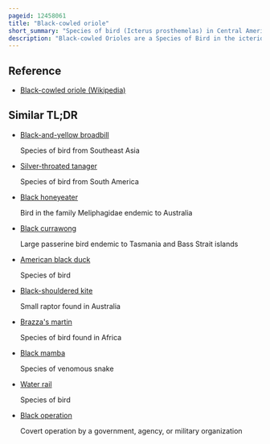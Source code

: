 ```yaml
---
pageid: 12458061
title: "Black-cowled oriole"
short_summary: "Species of bird (Icterus prosthemelas) in Central America"
description: "Black-cowled Orioles are a Species of Bird in the icteridae Family. It is common and widespread in the caribbean Lowlands and the Foothills from southern Mexico to western Panama. It mainly lives in Humid or semihumid Forests as well as in Clearings along forest Edges in Plantations in semi-open Areas with scattered Trees and Bushes and in Gardens. The Adult Male is black, with Yellow on the belly, Shoulder, Rump, wing Lining, and Crissum. The female's plumage varies depending on location. In the South of its Range, it is similar to that of the Male. In the North, its Crown and Upperparts are olive-yellow, while its Face, Throat, upper Breast, Wings, and Tail are black."
---
```


## Reference

- [Black-cowled oriole (Wikipedia)](https://en.wikipedia.org/?curid=12458061)

## Similar TL;DR

- [Black-and-yellow broadbill](/tldr/en/black-and-yellow-broadbill)

  Species of bird from Southeast Asia

- [Silver-throated tanager](/tldr/en/silver-throated-tanager)

  Species of bird from South America

- [Black honeyeater](/tldr/en/black-honeyeater)

  Bird in the family Meliphagidae endemic to Australia

- [Black currawong](/tldr/en/black-currawong)

  Large passerine bird endemic to Tasmania and Bass Strait islands

- [American black duck](/tldr/en/american-black-duck)

  Species of bird

- [Black-shouldered kite](/tldr/en/black-shouldered-kite)

  Small raptor found in Australia

- [Brazza's martin](/tldr/en/brazzas-martin)

  Species of bird found in Africa

- [Black mamba](/tldr/en/black-mamba)

  Species of venomous snake

- [Water rail](/tldr/en/water-rail)

  Species of bird

- [Black operation](/tldr/en/black-operation)

  Covert operation by a government, agency, or military organization
